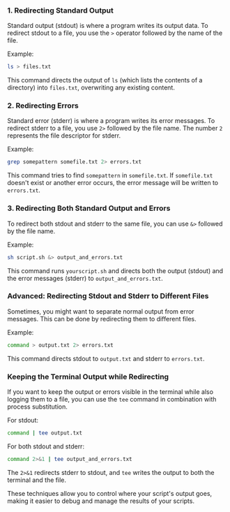 ### 1. Redirecting Standard Output

Standard output (stdout) is where a program writes its output data. To redirect stdout to a file, you use the `>` operator followed by the name of the file.

Example:

```bash
ls > files.txt
```

This command directs the output of `ls` (which lists the contents of a directory) into `files.txt`, overwriting any existing content.

### 2. Redirecting Errors

Standard error (stderr) is where a program writes its error messages. To redirect stderr to a file, you use `2>` followed by the file name. The number `2` represents the file descriptor for stderr.

Example:

```bash
grep somepattern somefile.txt 2> errors.txt
```

This command tries to find `somepattern` in `somefile.txt`. If `somefile.txt` doesn't exist or another error occurs, the error message will be written to `errors.txt`.

### 3. Redirecting Both Standard Output and Errors

To redirect both stdout and stderr to the same file, you can use `&>` followed by the file name.

Example:

```bash
sh script.sh &> output_and_errors.txt
```

This command runs `yourscript.sh` and directs both the output (stdout) and the error messages (stderr) to `output_and_errors.txt`.

### Advanced: Redirecting Stdout and Stderr to Different Files

Sometimes, you might want to separate normal output from error messages. This can be done by redirecting them to different files.

Example:

```bash
command > output.txt 2> errors.txt
```

This command directs stdout to `output.txt` and stderr to `errors.txt`. 

### Keeping the Terminal Output while Redirecting

If you want to keep the output or errors visible in the terminal while also logging them to a file, you can use the `tee` command in combination with process substitution.

For stdout:

```bash
command | tee output.txt
```

For both stdout and stderr:

```bash
command 2>&1 | tee output_and_errors.txt
```

The `2>&1` redirects stderr to stdout, and `tee` writes the output to both the terminal and the file.

These techniques allow you to control where your script's output goes, making it easier to debug and manage the results of your scripts.